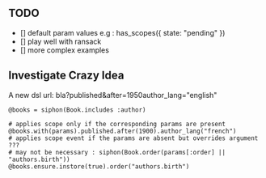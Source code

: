 ## TODO
* [] default param values e.g : has_scopes({ state: "pending" })
* [] play well with ransack
* [] more complex examples

## Investigate Crazy Idea

A new dsl
url: bla?published&after=1950author_lang="english"

    @books = siphon(Book.includes :author)

    # applies scope only if the corresponding params are present
    @books.with(params).published.after(1900).author_lang("french")
    # applies scope event if the params are absent but overrides argument ???
    # may not be necessary : siphon(Book.order(params[:order] || "authors.birth"))
    @books.ensure.instore(true).order("authors.birth")